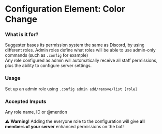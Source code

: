 # Configuration Element: Color Change

### What is it for?
Suggester bases its permission system the same as Discord, by using different roles. Admin roles define what roles will be able to use admin-only commands (such as `.config` for example)\
Any role configured as admin will automatically receive all staff permissions, plus the ability to configure server settings.


### Usage
Set up an admin role using `.config admin add/remove/list [role]`

### Accepted Imputs
Any role name, ID or @mention

⚠ **Warning!** Adding the everyone role to the configuration will give **all members of your server** enhanced permissions on the bot!
